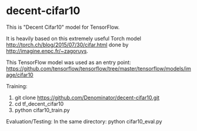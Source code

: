 # decent-cifar10
This is "Decent Cifar10" model for TensorFlow.

It is heavily based on this extremely useful Torch model
http://torch.ch/blog/2015/07/30/cifar.html
done by http://imagine.enpc.fr/~zagoruys.

This TensorFlow model was used as an entry point:
https://github.com/tensorflow/tensorflow/tree/master/tensorflow/models/image/cifar10

Training:
1. git clone https://github.com/Denominator/decent-cifar10.git
2. cd tf_decent_cifar10
3. python cifar10_train.py

Evaluation/Testing:
In the same directory: python cifar10_eval.py